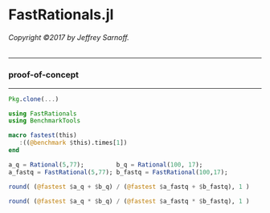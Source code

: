 # FastRationals.jl

###### Copyright ©2017 by Jeffrey Sarnoff.

------------

### proof-of-concept

------------

```julia
Pkg.clone(...)

using FastRationals
using BenchmarkTools

macro fastest(this)
   :((@benchmark $this).times[1])
end

a_q = Rational(5,77);         b_q = Rational(100, 17);
a_fastq = FastRational(5,77); b_fastq = FastRational(100,17);

round( (@fastest $a_q + $b_q) / (@fastest $a_fastq + $b_fastq), 1 )

round( (@fastest $a_q * $b_q) / (@fastest $a_fastq * $b_fastq), 1 )
```
